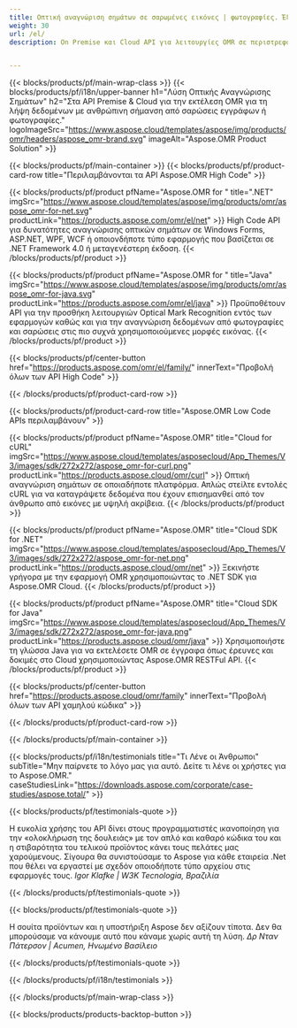 ```yaml
---
title: Οπτική αναγνώριση σημάτων σε σαρωμένες εικόνες | φωτογραφίες. Έξοδος σε CSV 
weight: 30
url: /el/
description: On Premise και Cloud API για λειτουργίες OMR σε περιστρεφόμενες, πλάγια προβολή, σαρωμένες εικόνες. Επεξεργαστείτε ερωτηματολόγια, έρευνες, MCQ με υψηλή ακρίβεια και λάβετε αποτελέσματα σε μορφή CSV.


---
```


{{< blocks/products/pf/main-wrap-class >}}
{{< blocks/products/pf/i18n/upper-banner h1="Λύση Οπτικής Αναγνώρισης Σημάτων" h2="Στα API Premise & Cloud για την εκτέλεση OMR για τη λήψη δεδομένων με ανθρώπινη σήμανση από σαρώσεις εγγράφων ή φωτογραφίες." logoImageSrc="https://www.aspose.cloud/templates/aspose/img/products/omr/headers/aspose_omr-brand.svg" imageAlt="Aspose.OMR Product Solution" >}}

{{< blocks/products/pf/main-container >}}
{{< blocks/products/pf/product-card-row title="Περιλαμβάνονται τα API Aspose.OMR High Code" >}}

{{< blocks/products/pf/product pfName="Aspose.OMR for " title=".NET" imgSrc="https://www.aspose.cloud/templates/aspose/img/products/omr/aspose_omr-for-net.svg" productLink="https://products.aspose.com/omr/el/net" >}}
High Code API για δυνατότητες αναγνώρισης οπτικών σημάτων σε Windows Forms, ASP.NET, WPF, WCF ή οποιονδήποτε τύπο εφαρμογής που βασίζεται σε .NET Framework 4.0 ή μεταγενέστερη έκδοση.
{{< /blocks/products/pf/product >}}

{{< blocks/products/pf/product pfName="Aspose.OMR for " title="Java" imgSrc="https://www.aspose.cloud/templates/aspose/img/products/omr/aspose_omr-for-java.svg" productLink="https://products.aspose.com/omr/el/java" >}}
Προϋποθέτουν API για την προσθήκη λειτουργιών Optical Mark Recognition εντός των εφαρμογών καθώς και για την αναγνώριση δεδομένων από φωτογραφίες και σαρώσεις στις πιο συχνά χρησιμοποιούμενες μορφές εικόνας.
{{< /blocks/products/pf/product >}}

{{< blocks/products/pf/center-button href="https://products.aspose.com/omr/el/family/" innerText="Προβολή όλων των API High Code" >}}

{{< /blocks/products/pf/product-card-row >}}

{{< blocks/products/pf/product-card-row title="Aspose.OMR Low Code APIs περιλαμβάνουν" >}}

{{< blocks/products/pf/product pfName="Aspose.OMR" title="Cloud for cURL" imgSrc="https://www.aspose.cloud/templates/asposecloud/App_Themes/V3/images/sdk/272x272/aspose_omr-for-curl.png" productLink="https://products.aspose.cloud/omr/curl" >}}
Οπτική αναγνώριση σημάτων σε οποιαδήποτε πλατφόρμα. Απλώς στείλτε εντολές cURL για να καταγράψετε δεδομένα που έχουν επισημανθεί από τον άνθρωπο από εικόνες με υψηλή ακρίβεια.
{{< /blocks/products/pf/product >}}

{{< blocks/products/pf/product pfName="Aspose.OMR" title="Cloud SDK for .NET" imgSrc="https://www.aspose.cloud/templates/asposecloud/App_Themes/V3/images/sdk/272x272/aspose_omr-for-net.png" productLink="https://products.aspose.cloud/omr/net" >}}
Ξεκινήστε γρήγορα με την εφαρμογή OMR χρησιμοποιώντας το .NET SDK για Aspose.OMR Cloud.
{{< /blocks/products/pf/product >}}

{{< blocks/products/pf/product pfName="Aspose.OMR" title="Cloud SDK for Java" imgSrc="https://www.aspose.cloud/templates/asposecloud/App_Themes/V3/images/sdk/272x272/aspose_omr-for-java.png" productLink="https://products.aspose.cloud/omr/java" >}}
Χρησιμοποιήστε τη γλώσσα Java για να εκτελέσετε OMR σε έγγραφα όπως έρευνες και δοκιμές στο Cloud χρησιμοποιώντας Aspose.OMR RESTFul API.
{{< /blocks/products/pf/product >}}

{{< blocks/products/pf/center-button href="https://products.aspose.cloud/omr/family" innerText="Προβολή όλων των API χαμηλού κώδικα" >}}

{{< /blocks/products/pf/product-card-row >}}

{{< /blocks/products/pf/main-container >}}

{{< blocks/products/pf/i18n/testimonials title="Τι Λένε οι Άνθρωποι" subTitle="Μην παίρνετε το λόγο μας για αυτό. Δείτε τι λένε οι χρήστες για το Aspose.OMR." caseStudiesLink="https://downloads.aspose.com/corporate/case-studies/aspose.total/" >}}

{{< blocks/products/pf/testimonials-quote >}}
<p class="first">
 Η ευκολία χρήσης του API δίνει στους προγραμματιστές ικανοποίηση για την «ολοκλήρωση της δουλειάς» με τον απλό και καθαρό κώδικα του και η στιβαρότητα του τελικού προϊόντος κάνει τους πελάτες μας χαρούμενους. Σίγουρα θα συνιστούσαμε το Aspose για κάθε εταιρεία .Net που θέλει να εργαστεί με σχεδόν οποιοδήποτε τύπο αρχείου στις εφαρμογές τους.
 <em>
  Igor Klafke | W3K Tecnologia, Βραζιλία
 </em>
</p>

{{< /blocks/products/pf/testimonials-quote >}}

{{< blocks/products/pf/testimonials-quote >}}
<p class="second">
 Η σουίτα προϊόντων και η υποστήριξη Aspose δεν αξίζουν τίποτα. Δεν θα μπορούσαμε να κάνουμε αυτό που κάναμε χωρίς αυτή τη λύση.
 <em>
  Δρ Νταν Πάτερσον | Acumen, Ηνωμένο Βασίλειο
 </em>
</p>

{{< /blocks/products/pf/testimonials-quote >}}

{{< /blocks/products/pf/i18n/testimonials >}}

{{< /blocks/products/pf/main-wrap-class >}}

{{< blocks/products/products-backtop-button >}}